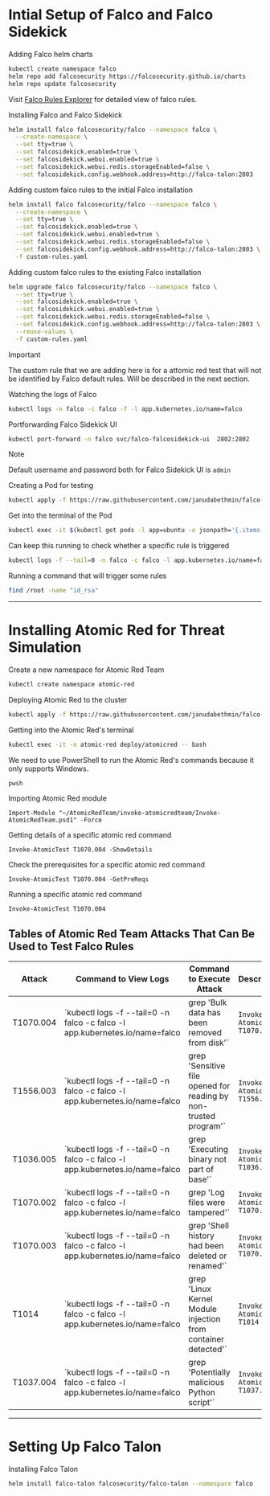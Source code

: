 # Intial Setup of Falco and Falco Sidekick

Adding Falco helm charts
```sh
kubectl create namespace falco
helm repo add falcosecurity https://falcosecurity.github.io/charts
helm repo update falcosecurity
```

Visit [Falco Rules Explorer](https://thomas.labarussias.fr/falco-rules-explorer/) for detailed view of falco rules.

Installing Falco and Falco Sidekick
```sh
helm install falco falcosecurity/falco --namespace falco \
  --create-namespace \
  --set tty=true \
  --set falcosidekick.enabled=true \
  --set falcosidekick.webui.enabled=true \
  --set falcosidekick.webui.redis.storageEnabled=false \
  --set falcosidekick.config.webhook.address=http://falco-talon:2803 
```

Adding custom falco rules to the initial Falco installation
```sh
helm install falco falcosecurity/falco --namespace falco \
  --create-namespace \
  --set tty=true \
  --set falcosidekick.enabled=true \
  --set falcosidekick.webui.enabled=true \
  --set falcosidekick.webui.redis.storageEnabled=false \
  --set falcosidekick.config.webhook.address=http://falco-talon:2803 \
  -f custom-rules.yaml
```

Adding custom falco rules to the existing Falco installation
```sh
helm upgrade falco falcosecurity/falco --namespace falco \
  --set tty=true \
  --set falcosidekick.enabled=true \
  --set falcosidekick.webui.enabled=true \
  --set falcosidekick.webui.redis.storageEnabled=false \
  --set falcosidekick.config.webhook.address=http://falco-talon:2803 \
  --reuse-values \
  -f custom-rules.yaml
```

> [!IMPORTANT]
> The custom rule that we are adding here is for a attomic red test that will not be identified by Falco default rules. Will be described in the next section.

Watching the logs of Falco
```sh
kubectl logs -n falco -c falco -f -l app.kubernetes.io/name=falco
```

Portforwarding Falco Sidekick UI
```sh
kubectl port-forward -n falco svc/falco-falcosidekick-ui  2802:2802
```
> [!NOTE]
> Default username and password both for Falco Sidekick UI is `admin`

Creating a Pod for testing
```sh
kubectl apply -f https://raw.githubusercontent.com/janudabethmin/falco-setup/refs/heads/main/ubuntu-pod.yaml
```

Get into the terminal of the Pod
```sh
kubectl exec -it $(kubectl get pods -l app=ubuntu -o jsonpath='{.items[0].metadata.name}') -- /bin/bash
```

Can keep this running to check whether a specific rule is triggered
```sh
kubectl logs -f --tail=0 -n falco -c falco -l app.kubernetes.io/name=falco | grep 'Warning Grep private keys'
```

Running a command that will trigger some rules
```sh
find /root -name "id_rsa"
```
---

# Installing Atomic Red for Threat Simulation

Create a new namespace for Atomic Red Team
```sh
kubectl create namespace atomic-red
```

Deploying Atomic Red to the cluster
```sh
kubectl apply -f https://raw.githubusercontent.com/janudabethmin/falco-setup/refs/heads/main/atomic-red.yaml
```

Getting into the Atomic Red's terminal
```sh
kubectl exec -it -n atomic-red deploy/atomicred -- bash
```

We need to use PowerShell to run the Atomic Red's commands because it only supports Windows.
```sh
pwsh
```
Importing Atomic Red module
```pwsh
Import-Module "~/AtomicRedTeam/invoke-atomicredteam/Invoke-AtomicRedTeam.psd1" -Force
```
Getting details of a specific atomic red command
```pwsh
Invoke-AtomicTest T1070.004 -ShowDetails
```
Check the prerequisites for a specific atomic red command
```pwsh
Invoke-AtomicTest T1070.004 -GetPreReqs
```
Running a specific atomic red command
```pwsh
Invoke-AtomicTest T1070.004
```

## Tables of Atomic Red Team Attacks That Can Be Used to Test Falco Rules

| Attack    | Command to View Logs | Command to Execute Attack | Description | Identified by Default Falco Rules? |
|-----------|----------------------|---------------------------|-------------|------------------------------------|
| T1070.004 | `kubectl logs -f --tail=0 -n falco -c falco -l app.kubernetes.io/name=falco | grep 'Bulk data has been removed from disk'` | `Invoke-AtomicTest T1070.004` | Bulk file deletion | Yes |
| T1556.003 | `kubectl logs -f --tail=0 -n falco -c falco -l app.kubernetes.io/name=falco | grep 'Sensitive file opened for reading by non-trusted program'` | `Invoke-AtomicTest T1556.003` | Modify Authentication Process | Yes |
| T1036.005 | `kubectl logs -f --tail=0 -n falco -c falco -l app.kubernetes.io/name=falco | grep 'Executing binary not part of base'` | `Invoke-AtomicTest T1036.005` | Masquerading: Match Legitimate Name or Location | Yes |
| T1070.002 | `kubectl logs -f --tail=0 -n falco -c falco -l app.kubernetes.io/name=falco | grep 'Log files were tampered'` | `Invoke-AtomicTest T1070.002` | Indicator Removal on Host | Yes |
| T1070.003 | `kubectl logs -f --tail=0 -n falco -c falco -l app.kubernetes.io/name=falco | grep 'Shell history had been deleted or renamed'` | `Invoke-AtomicTest T1070.003` | Clear Command History | Yes |
| T1014 | `kubectl logs -f --tail=0 -n falco -c falco -l app.kubernetes.io/name=falco | grep 'Linux Kernel Module injection from container detected'` | `Invoke-AtomicTest T1014` | Kernel Module Based Rootkit | Yes |
| T1037.004 | `kubectl logs -f --tail=0 -n falco -c falco -l app.kubernetes.io/name=falco | grep 'Potentially malicious Python script'` | `Invoke-AtomicTest T1037.004` | Boot Initialization - RC Scripts | No |

---
# Setting Up Falco Talon

Installing Falco Talon
```sh
helm install falco-talon falcosecurity/falco-talon --namespace falco
```


